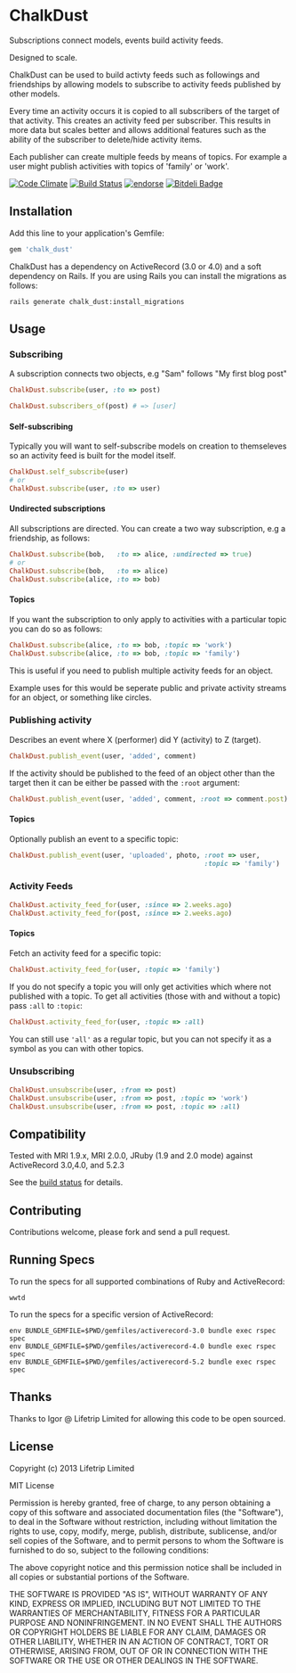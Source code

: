 # ChalkDust

Subscriptions connect models, events build activity feeds.

Designed to scale.

ChalkDust can be used to build activty feeds such as followings and friendships
by allowing models to subscribe to activity feeds published by other models.

Every time an activity occurs it is copied to all subscribers of the target of
that activity. This creates an activity feed per subscriber. This results in
more data but scales better and allows additional features such as the ability
of the subscriber to delete/hide activity items.

Each publisher can create multiple feeds by means of topics. For example a
user might publish activities with topics of 'family' or 'work'.

[![Code Climate](https://codeclimate.com/github/krisleech/chalk_dust.png)](https://codeclimate.com/github/krisleech/chalk_dust)
[![Build Status](https://travis-ci.org/krisleech/chalk_dust.png?branch=master)](https://travis-ci.org/krisleech/chalk_dust)
[![endorse](https://api.coderwall.com/krisleech/endorsecount.png)](https://coderwall.com/krisleech)
[![Bitdeli Badge](https://d2weczhvl823v0.cloudfront.net/krisleech/chalk_dust/trend.png)](https://bitdeli.com/free "Bitdeli Badge")

## Installation

Add this line to your application's Gemfile:

```ruby
gem 'chalk_dust'
```

ChalkDust has a dependency on ActiveRecord (3.0 or 4.0) and a soft dependency
on Rails. If you are using Rails you can install the migrations as follows:

```
rails generate chalk_dust:install_migrations
```

## Usage

### Subscribing

A subscription connects two objects, e.g "Sam" follows "My first blog post"

```ruby
ChalkDust.subscribe(user, :to => post)
```

```ruby
ChalkDust.subscribers_of(post) # => [user]
```

#### Self-subscribing

Typically you will want to self-subscribe models on creation to themseleves so
an activity feed is built for the model itself.

```ruby
ChalkDust.self_subscribe(user)
# or
ChalkDust.subscribe(user, :to => user)
```

#### Undirected subscriptions

All subscriptions are directed. You can create a two way subscription, e.g a
friendship, as follows:

```ruby
ChalkDust.subscribe(bob,   :to => alice, :undirected => true)
# or
ChalkDust.subscribe(bob,   :to => alice)
ChalkDust.subscribe(alice, :to => bob)
```

#### Topics

If you want the subscription to only apply to activities with a particular
topic you can do so as follows:

```ruby
ChalkDust.subscribe(alice, :to => bob, :topic => 'work')
ChalkDust.subscribe(alice, :to => bob, :topic => 'family')
```

This is useful if you need to publish multiple activity feeds for an object.

Example uses for this would be seperate public and private activity streams
for an object, or something like circles.

### Publishing activity

Describes an event where X (performer) did Y (activity) to Z (target).

```ruby
ChalkDust.publish_event(user, 'added', comment)
```

If the activity should be published to the feed of an object other than the
target then it can be either be passed with the `:root` argument:

```ruby
ChalkDust.publish_event(user, 'added', comment, :root => comment.post)
```

#### Topics

Optionally publish an event to a specific topic:

```ruby
ChalkDust.publish_event(user, 'uploaded', photo, :root => user,
                                                 :topic => 'family')
```

### Activity Feeds

```ruby
ChalkDust.activity_feed_for(user, :since => 2.weeks.ago)
ChalkDust.activity_feed_for(post, :since => 2.weeks.ago)
```

#### Topics

Fetch an activity feed for a specific topic:

```ruby
ChalkDust.activity_feed_for(user, :topic => 'family')
```

If you do not specify a topic you will only get activities which where not
published with a topic. To get all activities (those with and without a topic)
pass `:all` to `:topic`:

```ruby
ChalkDust.activity_feed_for(user, :topic => :all)
```

You can still use `'all'` as a regular topic, but you can not specify it as a
symbol as you can with other topics.

### Unsubscribing

```ruby
ChalkDust.unsubscribe(user, :from => post)
ChalkDust.unsubscribe(user, :from => post, :topic => 'work')
ChalkDust.unsubscribe(user, :from => post, :topic => :all)
```

## Compatibility

Tested with MRI 1.9.x, MRI 2.0.0, JRuby (1.9 and 2.0 mode) against ActiveRecord
3.0,4.0, and 5.2.3

See the [build status](https://travis-ci.org/krisleech/chalk_dust) for details.

## Contributing

Contributions welcome, please fork and send a pull request.

## Running Specs

To run the specs for all supported combinations of Ruby and ActiveRecord:

```
wwtd
```

To run the specs for a specific version of ActiveRecord:

```
env BUNDLE_GEMFILE=$PWD/gemfiles/activerecord-3.0 bundle exec rspec spec
env BUNDLE_GEMFILE=$PWD/gemfiles/activerecord-4.0 bundle exec rspec spec
env BUNDLE_GEMFILE=$PWD/gemfiles/activerecord-5.2 bundle exec rspec spec
```

## Thanks

Thanks to Igor @ Lifetrip Limited for allowing this code to be open sourced.

## License

Copyright (c) 2013 Lifetrip Limited

MIT License

Permission is hereby granted, free of charge, to any person obtaining
a copy of this software and associated documentation files (the
"Software"), to deal in the Software without restriction, including
without limitation the rights to use, copy, modify, merge, publish,
distribute, sublicense, and/or sell copies of the Software, and to
permit persons to whom the Software is furnished to do so, subject to
the following conditions:

The above copyright notice and this permission notice shall be
included in all copies or substantial portions of the Software.

THE SOFTWARE IS PROVIDED "AS IS", WITHOUT WARRANTY OF ANY KIND,
EXPRESS OR IMPLIED, INCLUDING BUT NOT LIMITED TO THE WARRANTIES OF
MERCHANTABILITY, FITNESS FOR A PARTICULAR PURPOSE AND
NONINFRINGEMENT. IN NO EVENT SHALL THE AUTHORS OR COPYRIGHT HOLDERS BE
LIABLE FOR ANY CLAIM, DAMAGES OR OTHER LIABILITY, WHETHER IN AN ACTION
OF CONTRACT, TORT OR OTHERWISE, ARISING FROM, OUT OF OR IN CONNECTION
WITH THE SOFTWARE OR THE USE OR OTHER DEALINGS IN THE SOFTWARE.
